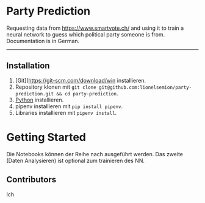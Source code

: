 # Party Prediction
Requesting data from https://www.smartvote.ch/ and using it to train a neural network to guess which political party someone is from. Documentation is in German.

---

## Installation

1. [Git](https://git-scm.com/download/win installieren.
2. Repository klonen mit `git clone git@github.com:lionelsemion/party-prediction.git && cd party-prediction`.
3. [Python](https://www.python.org/downloads/) installieren.
4. pipenv installieren mit `pip install pipenv`.
5. Libraries installieren mit `pipenv install`.

# Getting Started

Die Notebooks können der Reihe nach ausgeführt werden. Das zweite (Daten Analysieren) ist optional zum trainieren des NN.

## Contributors

Ich

